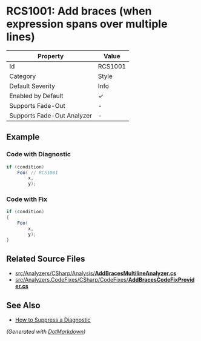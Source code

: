 # RCS1001: Add braces \(when expression spans over multiple lines\)

| Property                    | Value    |
| --------------------------- | -------- |
| Id                          | RCS1001  |
| Category                    | Style    |
| Default Severity            | Info     |
| Enabled by Default          | &#x2713; |
| Supports Fade\-Out          | \-       |
| Supports Fade\-Out Analyzer | \-       |

## Example

### Code with Diagnostic

```csharp
if (condition)
    Foo( // RCS1001
        x,
        y);
```

### Code with Fix

```csharp
if (condition)
{
    Foo(
        x,
        y);
}
```

## Related Source Files

* [src/Analyzers/CSharp/Analysis/**AddBracesMultilineAnalyzer.cs**](../../src/Analyzers/CSharp/Analysis/AddBracesMultilineAnalyzer.cs)
* [src/Analyzers.CodeFixes/CSharp/CodeFixes/**AddBracesCodeFixProvider.cs**](../../src/Analyzers.CodeFixes/CSharp/CodeFixes/AddBracesCodeFixProvider.cs)

## See Also

* [How to Suppress a Diagnostic](../HowToConfigureAnalyzers.md#how-to-suppress-a-diagnostic)


*\(Generated with [DotMarkdown](http://github.com/JosefPihrt/DotMarkdown)\)*